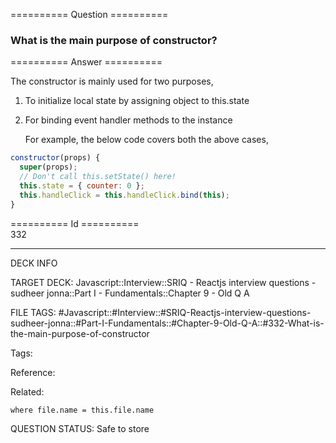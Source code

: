 ========== Question ==========  

### What is the main purpose of constructor?  

========== Answer ==========  

The constructor is mainly used for two purposes,

1.  To initialize local state by assigning object to this.state

2.  For binding event handler methods to the instance

    For example, the below code covers both the above cases,

```javascript
constructor(props) {
  super(props);
  // Don't call this.setState() here!
  this.state = { counter: 0 };
  this.handleClick = this.handleClick.bind(this);
}
```

========== Id ==========  
332

---

DECK INFO

TARGET DECK: Javascript::Interview::SRIQ - Reactjs interview questions - sudheer jonna::Part I - Fundamentals::Chapter 9 - Old Q A

FILE TAGS: #Javascript::#Interview::#SRIQ-Reactjs-interview-questions-sudheer-jonna::#Part-I-Fundamentals::#Chapter-9-Old-Q-A::#332-What-is-the-main-purpose-of-constructor

Tags:

Reference:

Related:

```dataview
where file.name = this.file.name
```

QUESTION STATUS: Safe to store
